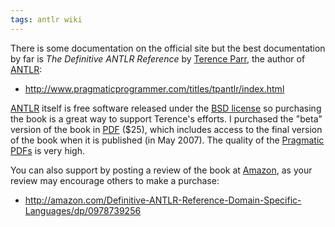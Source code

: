 ```yaml
---
tags: antlr wiki
---
```


There is some documentation on the official site but the best documentation by far is *The Definitive ANTLR Reference* by [Terence Parr](/wiki/Terence_Parr), the author of [ANTLR](/wiki/ANTLR):

-   <http://www.pragmaticprogrammer.com/titles/tpantlr/index.html>

[ANTLR](/wiki/ANTLR) itself is free software released under the [BSD license](/wiki/BSD_license) so purchasing the book is a great way to support Terence's efforts. I purchased the "beta" version of the book in [PDF](/wiki/PDF) ($25), which includes access to the final version of the book when it is published (in May 2007). The quality of the [Pragmatic](/wiki/Pragmatic) [PDFs](/wiki/PDFs) is very high.

You can also support by posting a review of the book at [Amazon](/wiki/Amazon), as your review may encourage others to make a purchase:

-   <http://amazon.com/Definitive-ANTLR-Reference-Domain-Specific-Languages/dp/0978739256>
